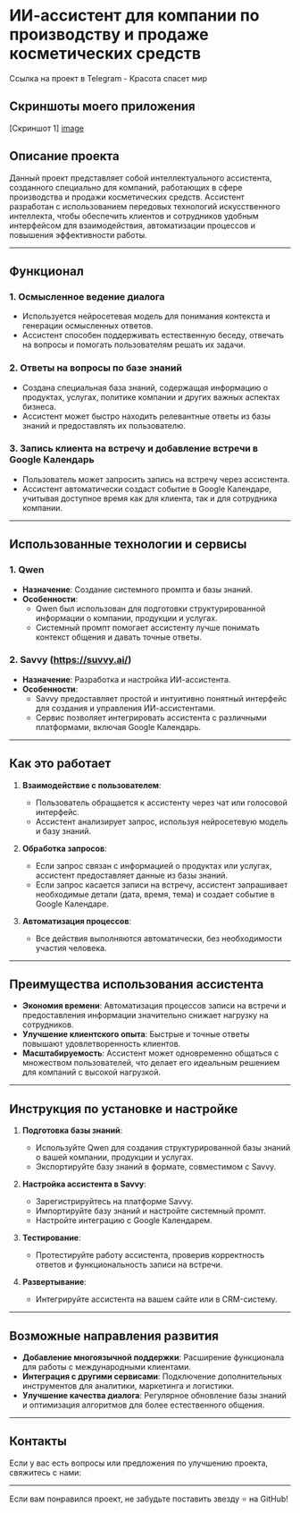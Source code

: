 # ИИ-ассистент для компании по производству и продаже косметических средств

Ссылка на проект в Telegram - Красота спасет мир

## Скриншоты моего приложения

[Скриншот 1] [image](https://github.com/user-attachments/assets/7200e227-bf72-4adc-b4b8-4321d1743dcd)


## Описание проекта

Данный проект представляет собой интеллектуального ассистента, созданного специально для компаний, работающих в сфере производства и продажи косметических средств. Ассистент разработан с использованием передовых технологий искусственного интеллекта, чтобы обеспечить клиентов и сотрудников удобным интерфейсом для взаимодействия, автоматизации процессов и повышения эффективности работы.

---

## Функционал

### 1. **Осмысленное ведение диалога**
   - Используется нейросетевая модель для понимания контекста и генерации осмысленных ответов.
   - Ассистент способен поддерживать естественную беседу, отвечать на вопросы и помогать пользователям решать их задачи.

### 2. **Ответы на вопросы по базе знаний**
   - Создана специальная база знаний, содержащая информацию о продуктах, услугах, политике компании и других важных аспектах бизнеса.
   - Ассистент может быстро находить релевантные ответы из базы знаний и предоставлять их пользователю.

### 3. **Запись клиента на встречу и добавление встречи в Google Календарь**
   - Пользователь может запросить запись на встречу через ассистента.
   - Ассистент автоматически создаст событие в Google Календаре, учитывая доступное время как для клиента, так и для сотрудника компании.

---

## Использованные технологии и сервисы

### 1. **Qwen**
   - **Назначение**: Создание системного промпта и базы знаний.
   - **Особенности**:
     - Qwen был использован для подготовки структурированной информации о компании, продукции и услугах.
     - Системный промпт помогает ассистенту лучше понимать контекст общения и давать точные ответы.

### 2. **Savvy (https://suvvy.ai/)**
   - **Назначение**: Разработка и настройка ИИ-ассистента.
   - **Особенности**:
     - Savvy предоставляет простой и интуитивно понятный интерфейс для создания и управления ИИ-ассистентами.
     - Сервис позволяет интегрировать ассистента с различными платформами, включая Google Календарь.

---

## Как это работает

1. **Взаимодействие с пользователем**:
   - Пользователь обращается к ассистенту через чат или голосовой интерфейс.
   - Ассистент анализирует запрос, используя нейросетевую модель и базу знаний.

2. **Обработка запросов**:
   - Если запрос связан с информацией о продуктах или услугах, ассистент предоставляет данные из базы знаний.
   - Если запрос касается записи на встречу, ассистент запрашивает необходимые детали (дата, время, тема) и создает событие в Google Календаре.

3. **Автоматизация процессов**:
   - Все действия выполняются автоматически, без необходимости участия человека.

---

## Преимущества использования ассистента

- **Экономия времени**: Автоматизация процессов записи на встречи и предоставления информации значительно снижает нагрузку на сотрудников.
- **Улучшение клиентского опыта**: Быстрые и точные ответы повышают удовлетворенность клиентов.
- **Масштабируемость**: Ассистент может одновременно общаться с множеством пользователей, что делает его идеальным решением для компаний с высокой нагрузкой.

---

## Инструкция по установке и настройке

1. **Подготовка базы знаний**:
   - Используйте Qwen для создания структурированной базы знаний о вашей компании, продукции и услугах.
   - Экспортируйте базу знаний в формате, совместимом с Savvy.

2. **Настройка ассистента в Savvy**:
   - Зарегистрируйтесь на платформе Savvy.
   - Импортируйте базу знаний и настройте системный промпт.
   - Настройте интеграцию с Google Календарем.

3. **Тестирование**:
   - Протестируйте работу ассистента, проверив корректность ответов и функциональность записи на встречи.

4. **Развертывание**:
   - Интегрируйте ассистента на вашем сайте или в CRM-систему.

---

## Возможные направления развития

- **Добавление многоязычной поддержки**: Расширение функционала для работы с международными клиентами.
- **Интеграция с другими сервисами**: Подключение дополнительных инструментов для аналитики, маркетинга и логистики.
- **Улучшение качества диалога**: Регулярное обновление базы знаний и оптимизация алгоритмов для более естественного общения.

---

## Контакты

Если у вас есть вопросы или предложения по улучшению проекта, свяжитесь с нами:

---

Если вам понравился проект, не забудьте поставить звезду ⭐ на GitHub!
